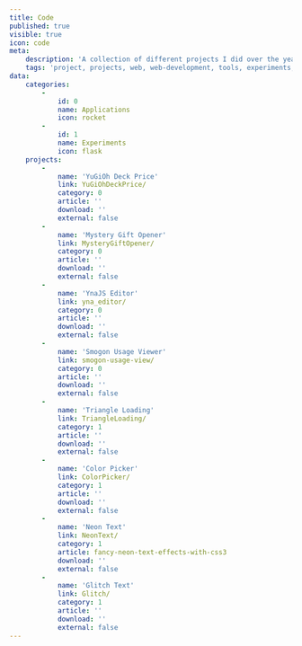 ```yaml
---
title: Code
published: true
visible: true
icon: code
meta:
    description: 'A collection of different projects I did over the years. Includes all kind of project types like libraries, web-apps, interfaces or just small experiments.'
    tags: 'project, projects, web, web-development, tools, experiments, apps, applications, games, html, css, js, jquery, php, sql'
data:
    categories:
        -
            id: 0
            name: Applications
            icon: rocket
        -
            id: 1
            name: Experiments
            icon: flask
    projects:
        -
            name: 'YuGiOh Deck Price'
            link: YuGiOhDeckPrice/
            category: 0
            article: ''
            download: ''
            external: false
        -
            name: 'Mystery Gift Opener'
            link: MysteryGiftOpener/
            category: 0
            article: ''
            download: ''
            external: false
        -
            name: 'YnaJS Editor'
            link: yna_editor/
            category: 0
            article: ''
            download: ''
            external: false
        -
            name: 'Smogon Usage Viewer'
            link: smogon-usage-view/
            category: 0
            article: ''
            download: ''
            external: false
        -
            name: 'Triangle Loading'
            link: TriangleLoading/
            category: 1
            article: ''
            download: ''
            external: false
        -
            name: 'Color Picker'
            link: ColorPicker/
            category: 1
            article: ''
            download: ''
            external: false
        -
            name: 'Neon Text'
            link: NeonText/
            category: 1
            article: fancy-neon-text-effects-with-css3
            download: ''
            external: false
        -
            name: 'Glitch Text'
            link: Glitch/
            category: 1
            article: ''
            download: ''
            external: false
---
```

